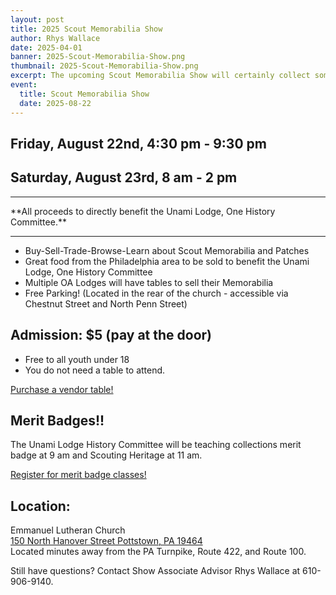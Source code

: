 ```yaml
---
layout: post
title: 2025 Scout Memorabilia Show
author: Rhys Wallace
date: 2025-04-01
banner: 2025-Scout-Memorabilia-Show.png
thumbnail: 2025-Scout-Memorabilia-Show.png
excerpt: The upcoming Scout Memorabilia Show will certainly collect some attention!
event:
  title: Scout Memorabilia Show
  date: 2025-08-22
---
```


## Friday, August 22nd, 4:30 pm - 9:30 pm
## Saturday, August 23rd, 8 am - 2 pm

<hr>
**All proceeds to directly benefit the Unami Lodge, One History Committee.**
<hr>

- Buy-Sell-Trade-Browse-Learn about Scout Memorabilia and Patches
- Great food from the Philadelphia area to be sold to benefit the Unami Lodge, One History Committee
- Multiple OA Lodges will have tables to sell their Memorabilia
- Free Parking! (Located in the rear of the church - accessible via Chestnut Street and North Penn Street)

## Admission: $5 (pay at the door)
- Free to all youth under 18  
- You do not need a table to attend. 

<div class="text-center">
  <a href="https://scoutingevent.com/525-98315" class="btn btn-primary">Purchase a vendor table!</a>
</div>

## Merit Badges!!  
The Unami Lodge History Committee will be teaching collections merit badge at 9 am and Scouting Heritage at 11 am.

<div class="text-center">
  <a href="https://scoutingevent.com/525-98316" class="btn btn-primary">Register for merit badge classes!</a>
</div>

## Location:
Emmanuel Lutheran Church  
[150 North Hanover Street Pottstown, PA 19464](https://maps.app.goo.gl/mfo9Wxyh3LJSQ2L56)  
Located minutes away from the PA Turnpike, Route 422, and Route 100.

Still have questions? Contact Show Associate Advisor Rhys Wallace at 610-906-9140.
